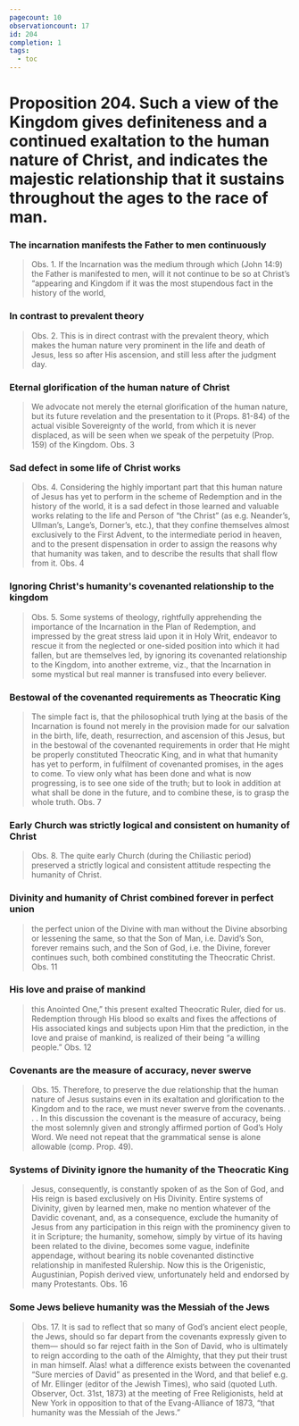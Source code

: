 ```yaml
---
pagecount: 10
observationcount: 17
id: 204
completion: 1
tags:
  - toc
---
```

# Proposition 204. Such a view of the Kingdom gives definiteness and a continued exaltation to the human nature of Christ, and indicates the majestic relationship that it sustains throughout the ages to the race of man.


### The incarnation manifests the Father to men continuously
>Obs. 1. If the Incarnation was the medium through which (John 14:9) the Father is manifested to men, will it not continue to be so at Christ’s “appearing and Kingdom if it was the most stupendous fact in the history of the world,
### In contrast to prevalent theory
>Obs. 2. This is in direct contrast with the prevalent theory, which makes the human nature very prominent in the life and death of Jesus, less so after His ascension, and still less after the judgment day.
### Eternal glorification of the human nature of Christ
>We advocate not merely the eternal glorification of the human nature, but its future revelation and the presentation to it (Props. 81-84) of the actual visible Sovereignty of the world, from which it is never displaced, as will be seen when we speak of the perpetuity (Prop. 159) of the Kingdom.
>Obs. 3
### Sad defect in some life of Christ works
>Obs. 4. Considering the highly important part that this human nature of Jesus has yet to perform in the scheme of Redemption and in the history of the world, it is a sad defect in those learned and valuable works relating to the life and Person of “the Christ” (as e.g. Neander’s, Ullman’s, Lange’s, Dorner’s, etc.), that they confine themselves almost exclusively to the First Advent, to the intermediate period in heaven, and to the present dispensation in order to assign the reasons why that humanity was taken, and to describe the results that shall flow from it.
>Obs. 4
### Ignoring Christ's humanity's covenanted relationship to the kingdom
>Obs. 5. Some systems of theology, rightfully apprehending the importance of the Incarnation in the Plan of Redemption, and impressed by the great stress laid upon it in Holy Writ, endeavor to rescue it from the neglected or one-sided position into which it had fallen, but are themselves led, by ignoring its covenanted relationship to the Kingdom, into another extreme, viz., that the Incarnation in some mystical but real manner is transfused into every believer.
### Bestowal of the covenanted requirements as Theocratic King
>The simple fact is, that the philosophical truth lying at the basis of the Incarnation is found not merely in the provision made for our salvation in the birth, life, death, resurrection, and ascension of this Jesus, but in the bestowal of the covenanted requirements in order that He might be properly constituted Theocratic King, and in what that humanity has yet to perform, in fulfilment of covenanted promises, in the ages to come. To view only what has been done and what is now progressing, is to see one side of the truth; but to look in addition at what shall be done in the future, and to combine these, is to grasp the whole truth.
>Obs. 7
### Early Church was strictly logical and consistent on humanity of Christ
>Obs. 8. The quite early Church (during the Chiliastic period) preserved a strictly logical and consistent attitude respecting the humanity of Christ.
### Divinity and humanity of Christ combined forever in perfect union
>the perfect union of the Divine with man without the Divine absorbing or lessening the same, so that the Son of Man, i.e. David’s Son, forever remains such, and the Son of God, i.e. the Divine, forever continues such, both combined constituting the Theocratic Christ.
>Obs. 11
### His love and praise of mankind
>this Anointed One,” this present exalted Theocratic Ruler, died for us. Redemption through His blood so exalts and fixes the affections of His associated kings and subjects upon Him that the prediction, in the love and praise of mankind, is realized of their being “a willing people.”
>Obs. 12
### Covenants are the measure of accuracy, never swerve
>Obs. 15. Therefore, to preserve the due relationship that the human nature of Jesus sustains even in its exaltation and glorification to the Kingdom and to the race, we must never swerve from the covenants.
>. . .
>In this discussion the covenant is the measure of accuracy, being the most solemnly given and strongly affirmed portion of God’s Holy Word. We need not repeat that the grammatical sense is alone allowable (comp. Prop. 49).
### Systems of Divinity ignore the humanity of the Theocratic King
>Jesus, consequently, is constantly spoken of as the Son of God, and His reign is based exclusively on His Divinity. Entire systems of Divinity, given by learned men, make no mention whatever of the Davidic covenant, and, as a consequence, exclude the humanity of Jesus from any participation in this reign with the prominency given to it in Scripture; the humanity, somehow, simply by virtue of its having been related to the divine, becomes some vague, indefinite appendage, without bearing its noble covenanted distinctive relationship in manifested Rulership. Now this is the Origenistic, Augustinian, Popish derived view, unfortunately held and endorsed by many Protestants.
>Obs. 16
### Some Jews believe humanity was the Messiah of the Jews
>Obs. 17. It is sad to reflect that so many of God’s ancient elect people, the Jews, should so far depart from the covenants expressly given to them— should so far reject faith in the Son of David, who is ultimately to reign according to the oath of the Almighty, that they put their trust in man himself. Alas! what a difference exists between the covenanted “Sure mercies of David” as presented in the Word, and that belief e.g. of Mr. Ellinger (editor of the Jewish Times), who said (quoted Luth. Observer, Oct. 31st, 1873) at the meeting of Free Religionists, held at New York in opposition to that of the Evang-Alliance of 1873, “that humanity was the Messiah of the Jews.”



